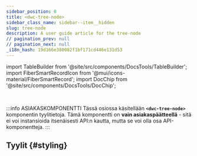 ```yaml
---
sidebar_position: 0
title: <dwc-tree-node>
sidebar_class_name: sidebar--item__hidden
slug: tree-node
description: A user guide article for the tree-node
// pagination_prev: null
// pagination_next: null
_i18n_hash: 19d166e380082f1bf171cd446e131d53
---
```

import TableBuilder from '@site/src/components/DocsTools/TableBuilder';
import FiberSmartRecordIcon from '@mui/icons-material/FiberSmartRecord';
import DocChip from '@site/src/components/DocsTools/DocChip';

<DocChip chip='shadow' />

<br />

:::info ASIAKASKOMPONENTTI
Tässä osiossa käsitellään **`<dwc-tree-node>`** komponentin tyylitietoja. Tämä komponentti on **vain asiakaspäätteellä** - sitä ei voi instansioida itsenäisesti API:n kautta, mutta se voi olla osa API-komponentteja.
:::

## Tyylit {#styling}

<TableBuilder name="dwc-tree-node" clientComponent />
